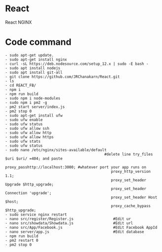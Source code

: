 # React
React NGINX


# Code command
    - sudo apt-get update.
    - sudo apt-get install nginx 
    - curl -sL https://deb.nodesource.com/setup_12.x | sudo -E bash -
    - sudo apt install nodejs
    - sudo apt install git-all
    - git clone https://github.com/JRChanakarn/React.git
    - ls
    - cd REACT_FB/  
    - npm i
    - npm run build
    - sudo npm i node-modules
    - sudo npm i pm2 -g
    - pm2 start server/index.js 
    - pm2 stop 0
    - sudo apt-get install ufw
    - sudo ufw enable
    - sudo ufw status
    - sudo ufw allow ssh
    - sudo ufw allow http
    - sudo ufw allow https
    - sudo ufw stats
    - sudo ufw status
    - sudo nano /etc/nginx/sites-available/default
                                                 #delete line try_files $uri $uri/ =404; and paste
                                                    proxy_passhttp://localhost:3000; #whatever port your app runs on
                                                    proxy_http_version 1.1;
                                                    proxy_set_header Upgrade $http_upgrade;
                                                    proxy_set_header Connection 'upgrade';
                                                    proxy_set_header Host $host;
                                                    proxy_cache_bypass $http_upgrade;
    - sudo service nginx restart
    - nano src/register/Register.js                  #Edit ur
    - nano src/showdata/Showdata.js                  #Edit url
    - nano src/App/Facebook.js                       #Edit Facebook AppId
    - nano server/app.js                             #Edit database
    - npm run build
    - pm2 restart 0
    - pm2 stop 0
